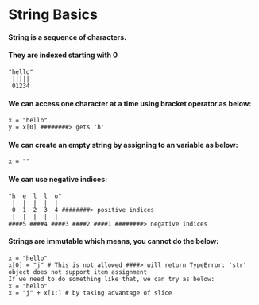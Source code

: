 # String Basics

#### String is a sequence of characters. 

#### They are indexed starting with 0
    "hello"
     |||||
     01234

#### We can access one character at a time using bracket operator as below:
    x = "hello"
    y = x[0] ########> gets 'h'

#### We can create an empty string by assigning to an variable as below:
    x = ""
   
#### We can use negative indices:
    "h  e  l  l  o"
     |  |  |  |  |
     0  1  2  3  4 ########> positive indices
     |  |  |  |  |
    ####5 ####4 ####3 ####2 ####1 ########> negative indices

#### Strings are immutable which means, you cannot do the below:
    x = "hello"
    x[0] = "j" # This is not allowed ####> will return TypeError: 'str' object does not support item assignment
    If we need to do something like that, we can try as below:
    x = "hello"
    x = "j" + x[1:] # by taking advantage of slice

